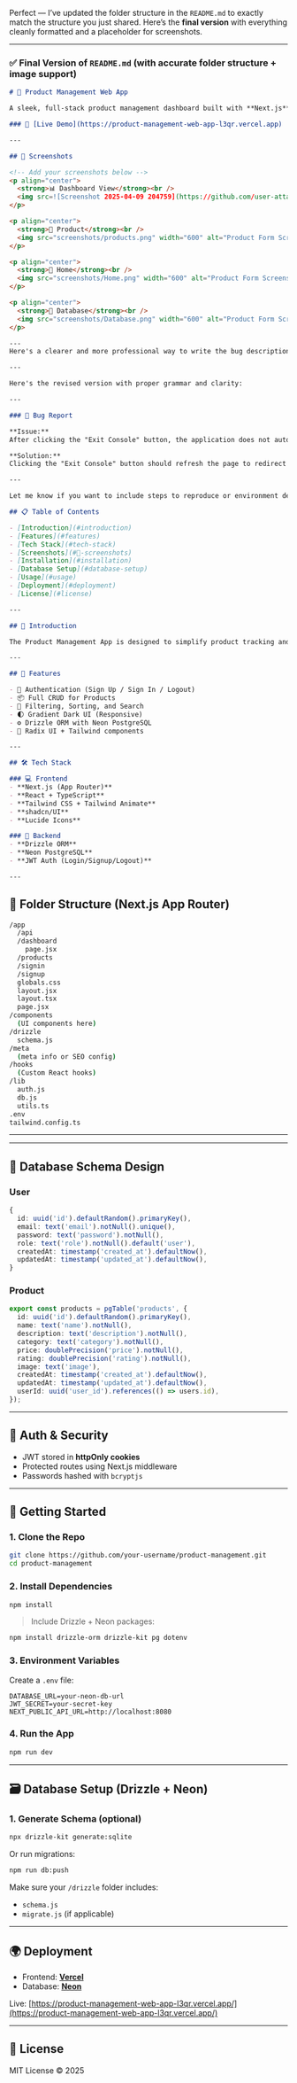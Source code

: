 Perfect — I’ve updated the folder structure in the `README.md` to exactly match the structure you just shared. Here’s the **final version** with everything cleanly formatted and a placeholder for screenshots.

---

### ✅ Final Version of `README.md` (with accurate folder structure + image support)

```md
# 🧾 Product Management Web App

A sleek, full-stack product management dashboard built with **Next.js**, **Tailwind CSS**, **Drizzle ORM**, and **Radix UI**. Empower your workflow with product CRUD, authentication, and seamless inventory tracking.

### 🔗 [Live Demo](https://product-management-web-app-l3qr.vercel.app)

---

## 📸 Screenshots

<!-- Add your screenshots below -->
<p align="center">
  <strong>📊 Dashboard View</strong><br />
  <img src=![Screenshot 2025-04-09 204759](https://github.com/user-attachments/assets/3cb0cf1c-ad4b-4ded-9a75-03eccef3644f)" alt="Dashboard Screenshot" width="600"/>
</p>

<p align="center">
  <strong>📝 Product</strong><br />
  <img src="screenshots/products.png" width="600" alt="Product Form Screenshot" style="border: 2px solid #ccc; border-radius: 10px; box-shadow: 0 4px 10px rgba(0, 0, 0, 0.1); transition: transform 0.3s ease-in-out;" onmouseover="this.style.transform='scale(1.05)'" onmouseout="this.style.transform='scale(1)'"/>
</p>

<p align="center">
  <strong>📝 Home</strong><br />
  <img src="screenshots/Home.png" width="600" alt="Product Form Screenshot" style="border: 2px solid #ccc; border-radius: 10px; box-shadow: 0 4px 10px rgba(0, 0, 0, 0.1); transition: transform 0.3s ease-in-out;" onmouseover="this.style.transform='scale(1.05)'" onmouseout="this.style.transform='scale(1)'"/>
</p>

<p align="center">
  <strong>📝 Database</strong><br />
  <img src="screenshots/Database.png" width="600" alt="Product Form Screenshot" style="border: 2px solid #ccc; border-radius: 10px; box-shadow: 0 4px 10px rgba(0, 0, 0, 0.1); transition: transform 0.3s ease-in-out;" onmouseover="this.style.transform='scale(1.05)'" onmouseout="this.style.transform='scale(1)'"/>
</p>

---
Here's a clearer and more professional way to write the bug description:

---

Here's the revised version with proper grammar and clarity:

---

### 🐞 Bug Report

**Issue:**  
After clicking the "Exit Console" button, the application does not automatically navigate back to the dashboard or refresh. As a result, the user interface gets stuck on the console screen.

**Solution:**  
Clicking the "Exit Console" button should refresh the page to redirect the user back to the dashboard to prevent the interface from getting stuck.

---

Let me know if you want to include steps to reproduce or environment details too!

## 📋 Table of Contents

- [Introduction](#introduction)
- [Features](#features)
- [Tech Stack](#tech-stack)
- [Screenshots](#📸-screenshots)
- [Installation](#installation)
- [Database Setup](#database-setup)
- [Usage](#usage)
- [Deployment](#deployment)
- [License](#license)

---

## 📌 Introduction

The Product Management App is designed to simplify product tracking and inventory operations. With modern UX and responsive UI, it provides full CRUD capabilities backed by a secure backend with JWT authentication.

---

## 🚀 Features

- 🔐 Authentication (Sign Up / Sign In / Logout)
- 📦 Full CRUD for Products
- 🧮 Filtering, Sorting, and Search
- 🌓 Gradient Dark UI (Responsive)
- ⚙️ Drizzle ORM with Neon PostgreSQL
- 🧱 Radix UI + Tailwind components

---

## 🛠️ Tech Stack

### 💻 Frontend
- **Next.js (App Router)**
- **React + TypeScript**
- **Tailwind CSS + Tailwind Animate**
- **shadcn/UI**
- **Lucide Icons**

### 🧠 Backend
- **Drizzle ORM**
- **Neon PostgreSQL**
- **JWT Auth (Login/Signup/Logout)**

---
```
## 🧠 Folder Structure (Next.js App Router)

```bash
/app
  /api
  /dashboard
    page.jsx
  /products
  /signin
  /signup
  globals.css
  layout.jsx
  layout.tsx
  page.jsx
/components
  (UI components here)
/drizzle
  schema.js
/meta
  (meta info or SEO config)
/hooks
  (Custom React hooks)
/lib
  auth.js
  db.js
  utils.ts
.env
tailwind.config.ts
```

---

---

## 🧬 Database Schema Design

### User

```ts
{
  id: uuid('id').defaultRandom().primaryKey(),
  email: text('email').notNull().unique(),
  password: text('password').notNull(),
  role: text('role').notNull().default('user'),
  createdAt: timestamp('created_at').defaultNow(),
  updatedAt: timestamp('updated_at').defaultNow(),
}
```

### Product

```ts
export const products = pgTable('products', {
  id: uuid('id').defaultRandom().primaryKey(),
  name: text('name').notNull(),
  description: text('description').notNull(),
  category: text('category').notNull(),
  price: doublePrecision('price').notNull(),
  rating: doublePrecision('rating').notNull(),
  image: text('image'),
  createdAt: timestamp('created_at').defaultNow(),
  updatedAt: timestamp('updated_at').defaultNow(),
  userId: uuid('user_id').references(() => users.id),
});
```

---

## 🔐 Auth & Security

- JWT stored in **httpOnly cookies**
- Protected routes using Next.js middleware
- Passwords hashed with `bcryptjs`

---

## 🚀 Getting Started

### 1. Clone the Repo

```bash
git clone https://github.com/your-username/product-management.git
cd product-management
```

### 2. Install Dependencies

```bash
npm install
```

> Include Drizzle + Neon packages:

```bash
npm install drizzle-orm drizzle-kit pg dotenv
```

### 3. Environment Variables

Create a `.env` file:

```env
DATABASE_URL=your-neon-db-url
JWT_SECRET=your-secret-key
NEXT_PUBLIC_API_URL=http://localhost:8080
```

### 4. Run the App

```bash
npm run dev
```

---

## 🗃️ Database Setup (Drizzle + Neon)

### 1. Generate Schema (optional)

```bash
npx drizzle-kit generate:sqlite
```

Or run migrations:

```bash
npm run db:push
```

Make sure your `/drizzle` folder includes:

- `schema.js`
- `migrate.js` (if applicable)

---

## 🌍 Deployment

- Frontend: **[Vercel](https://vercel.com)**
- Database: **[Neon](https://neon.tech)**

Live: [https://product-management-web-app-l3qr.vercel.app/](https://product-management-web-app-l3qr.vercel.app/)

---

## 📃 License

MIT License © 2025
```

